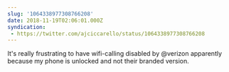 ```yaml
---
slug: '1064338977308766208'
date: 2018-11-19T02:06:01.000Z
syndication:
 - https://twitter.com/ajciccarello/status/1064338977308766208
---
```


It's really frustrating to have wifi-calling disabled by @verizon apparently because my phone is unlocked and not their branded version.
